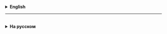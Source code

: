 <details>
  <summary style="cursor: pointer;"><b>English</b></summary>

# Wrapper classes - briefly

1. Wrapper classes in Java are needed to work with primitive data types as objects. Each primitive data type in Java has a corresponding wrapper class:
   int → Integer
   char → Character
   boolean → Boolean
   byte → Byte
   short → Short
   long → Long
   float → Float
   double → Double
2. Wrapper classes contain useful methods that cannot be applied to primitives. For example:
   Converting strings to numbers: Integer.parseInt("123")
   Converting a number to a string: Integer.toString(123)
   Methods for converting numbers from one number system to another.
   And many more useful methods.

2. For convenience of working with wrapper classes, Java has implemented the autoboxing and autounboxing mechanism. This means that we can use objects of "wrapper classes" in mathematical operations on par with primitive types. Java, if necessary, automatically converts the "wrapper class" object into the corresponding primitive type (autounboxing), or vice versa - it will pack the primitive type into the wrapper class object (autoboxing).

3. Wrapper classes have useful constants and methods. For example, Integer.MAX_VALUE stores the maximum possible number of an integer type, and the static methods Double.isNaN(double a) and Double.isInfinite(double a) can check whether the passed argument stores the special values NaN and Infinite, respectively.

4. Wrapper classes, using parsing methods (start with the word parse...), can convert strings (String data) into the primitive type corresponding to the given wrapper class.
   If the string contains a set of characters that can be interpreted as a number, then parsing will  be successful. If not, then there will be an error.

</details>

<hr>

<details style="padding-top: 18px">
  <summary style="cursor: pointer;"><b>На русском</b></summary>

# Wrapper classes - кратко

1. Классы-обёртки в Java (wrapper classes) нужны для того, чтобы работать с примитивными типами данных как с объектами. Каждый примитивный тип данных в Java имеет соответствующий класс-обёртку:
   int → Integer
   char → Character
   boolean → Boolean
   byte → Byte
   short → Short
   long → Long
   float → Float
   double → Double
2. Классы-обёртки содержат полезные методы, которые нельзя применить к примитивам. Например:
Преобразование строк в числа: Integer.parseInt("123")
Преобразование числа в строку: Integer.toString(123)
Методы для перевода чисел из одной системы счисления в другую.
И еще много полезных методов.

2. Для удобства работы с wrapper classes в Java реализован механизм автоупаковки (autoboxing) и автораспаковки (autounboxing). Это означает, что мы можем использовать в математических действиях объекты "классов оберток" наравне с примитивными типами. Java, при необходимости, автоматически преобразует объект "класса обертки" в соответствующий ему примитивный тип (autounboxing), или наоборот - примитивный тип упакует в объект wrapper класса (autoboxing).

3. Wrapper classes имеют полезные константы и методы. Например Integer.MAX_VALUE хранит максимально возможное число целого типа, а статические методы Double.isNaN(double a) и Double.isInfinite(double a), могут проверить хранит ли передаваемый аргумент специальные значения NaN и Infinite соответственно.

4. Wrapper classes при помощи методов парсинга (начинаются со слова parse...), могут преобразовать строки (данные типа String) в соответсвующий данному wrapper классу примитивный тип.
   Если строка содержит набор символов, который можно интерпретировать как число, то парсинг пройдет успешно.
   Если нет, то будет ошибка.

# Аргументы командной строки 
Аргументы командной строки в Java позволяют передавать данные программе при её запуске через командную строку. Это полезно, когда вы хотите, чтобы программа получала ввод или настройки без необходимости взаимодействия с пользователем во время работы программы.

Вы можете передать аргументы через аргументы метода main. Эти аргументы передаются программе в виде массива строк String[] args, который является параметром метода main.

--------------------------------------------------------

## Wrapper-классы более подробно

У примитивных типов есть объекты-аналоги - так называемые "классы оболочки", или "wrapper" (с англ. "обертка, упаковка"):

| Primitive Data Types | Wrapper Classes |
|----------------------|-----------------|
| int                  | Integer         |
| short                | Short           |
| long                 | Long            |
| byte                 | Byte            |
| float                | Float           |
| double               | Double          |
| char                 | Character       |
| boolean              | Boolean         |

Класс называется "оболочкой" потому, что он, по сути, копирует то, что уже существует, но добавляет новые возможности
для работы с привычными типами.

Объекты классов оболочкой создаются так же, как и любые другие:

````
public static void main(String[] args) {

   Integer i = new Integer(682);

   Double d = new Double(2.33);

   Boolean b = new Boolean(false);
}
````

### Зачем они нужны?

Примитивы и их аналоги, классы оболочки, существуют параллельно, потому что у каждого есть свои преимущества.

- Например, обычный int занимает меньше места, и годится, если нет необходимости проводить над ним особые операции.

- с помощью класса-оболочки Integer можно выполнять специальные операции - например, перевести текст в
  число (с помощью метода .parseInt() для Integer-а ). Если попробовать сделать это с помощью кода самому придется писать метод, который должен взять каждый символ, проверить, является ли он цифрой, перевести символ в цифру, добавить цифру в число и в итоге вернуть сформированное число.

Примитивные типы потому и называют примитивными, потому что они лишены многих “тяжеловесных” особенностей объектов. Да, у объекта есть много удобных методов, но ведь они не всегда нужны.

### Autoboxing/Autounboxing

Одной из особенностей примитивов и их классов-оберток в Java является автоупаковка/автораспаковка (
Autoboxing/Autounboxing)

Переменной класса-обертки можно присваивать значение примитивного типа. Этот процесс называется автоупаковкой (autoboxing).

Точно так же переменной примитивного типа можно присваивать объект класса-обертки. Этот процесс называется автораспаковкой (autounboxing).

````java
public class Main {
    public static void main(String[] args) {
        int x = 7;
        Integer y = 111;
        x = y; // автораспаковка
        y = x * 123; // автоупаковка
    }
}
````

### Методы классов оболочек

#### Методы valueOf()

Иногда в объекте типа String содержится число, и Вам нужно с ним работать дальше
Метод valueOf() предоставляет второй способ создания объектов оболочек. Метод перегруженный, для каждого класса
существует два варианта - один принимает на вход значение соответствующего типа, а второй - значение типа String. Так же
как и с конструкторами, передаваемая строка должна содержать числовое значение. Исключение составляет опять же класс
Character - в нем объявлен только один метод, принимающий на вход значение char.

И в целочисленные классы Byte, Short, Integer, Long добавлен еще один метод, в который можно передать строку, содержащую
число в любой системе исчисления. Вторым параметром вы указываете саму систему исчисления.

````java
public class WrapperValueOf {
    public static void main(String[] args) {
        Integer integer1 = Integer.valueOf("6");
        Integer integer2 = Integer.valueOf(6);


        System.out.println(integer1);
        System.out.println(integer2);
    }
}
````

#### Методы parseXxx()

В каждом классе оболочке содержатся методы, позволяющие преобразовывать строку в соответствующее примитивное значение. В
классе Double - это метод parseDouble(), в классе Long - parseLong() и так далее. Разница с методом valueOf() состоит в
том, что метод valueOf() возвращает объект, а parseXxx() - примитивное значение.

Также в целочисленные классы Byte, Short, Integer, Long добавлен метод, в который можно передать строку, содержащую
число в любой системе исчисления. Вторым параметром вы указываете саму систему исчисления. Следующий пример показывает
использование метода parseLong():

````java

public class WrapperDemo3 {
    public static void main(String[] args) {
        Long long1 = Long.valueOf("45");
        long long2 = Long.parseLong("67");

        System.out.println("long1 = " + long1);
        System.out.println("long2 = " + long2);
    }
}
````

#### Методы toString()

Все типы оболочки переопределяют toString(). Этот метод возвращает читабельную для человека форму значения, содержащегося в оболочке. Это позволяет выводить значение, передавая объект оболочки типа методу println():

````
Double double1 = Double.valueOf("4.6");
System.out.println(double1);
````

Также все числовые оболочки типов предоставляют статический метод toString(), на вход которого передается примитивное значение. Метод возвращает значение String:

````
String string1 = Double.toString(3.14);
````

Integer и Long предоставляют третий вариант toString() метода, позволяющий представить число в любой системе исчисления.
Он статический, первый аргумент – примитивный тип, второй - основание системы счисления:

````
String string2 = Long.toString(254, 16); // string2 = "fe"
````

#### Методы toHexString(), toOctalString(), toBinaryString()

Integer и Long позволяют преобразовывать числа из десятичной системы исчисления к шестнадцатеричной, восьмеричной и двоичной системе. Например:

````java

public class WrapperToXString {
    public static void main(String[] args) {
        String string1 = Integer.toHexString(254); // целое число 254 переводится в 16-ричное
        System.out.println("254 в 16-ой системе = " + string1);

        String string2 = Long.toOctalString(254);
        System.out.println("254 в  8-ой системе = " + string2);

        String string3 = Long.toBinaryString(254);
        System.out.println("254 в  2-ой системе = " + string3);
    }
}
````

В классы Double и Float добавлен только метод toHexString().

### Пример приведения типов

````
        Integer iOb = new Integer(1000); // создаем объект
        
        System.out.println(iOb.byteValue());    // byte
        System.out.println(iOb.shortValue());   // short
        System.out.println(iOb.intValue());     // int
        System.out.println(iOb.longValue());    // long
        System.out.println(iOb.floatValue());   // float
        System.out.println(iOb.doubleValue());  //double
````

#### Статические константы классов оболочек

Каждый класс оболочка содержит статические константы, содержащие максимальное и минимальное значения для данного типа.

Например, в классе Integer есть константы Integer.MIN_VALUE – минимальное int значение и Integer.MAX_VALUE – максимальное int значение.

Аналогичные константы есть в классе BigInteger.


</details>
